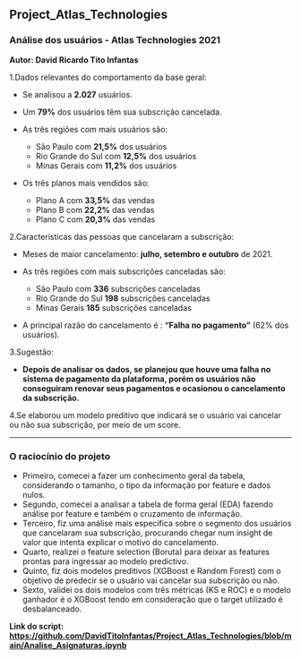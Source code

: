 ## Project_Atlas_Technologies
### **Análise dos usuários - Atlas Technologies 2021**

**Autor: David Ricardo Tito Infantas**

1.Dados relevantes do comportamento da base geral:
* Se analisou a **2.027** usuários.
* Um **79%** dos usuários têm sua subscrição cancelada. 
* As três regiões com mais usuários são:
  * São Paulo com **21,5%** dos usuários 
  * Rio Grande do Sul com **12,5%** dos usuários
  * Minas Gerais com **11,2%** dos usuários

* Os três planos mais vendidos são:
  * Plano A com **33,5%** das vendas
  * Plano B com **22,2%** das vendas
  * Plano C com **20,3%** das vendas

2.Características das pessoas que cancelaram a subscrição:
* Meses de maior cancelamento: **julho, setembro e outubro** de 2021.
* As três regiões com mais subscrições canceladas são:
  * São Paulo com **336** subscrições canceladas
  * Rio Grande do Sul **198** subscrições canceladas
  * Minas Gerais **185** subscrições canceladas

* A principal razão do cancelamento é : **“Falha no pagamento”**  (62% dos usuários).

3.Sugestão:
  * **Depois de analisar os dados, se planejou que houve uma falha no sistema de pagamento da plataforma, porém os usuários não conseguiram renovar seus pagamentos e ocasionou o cancelamento da subscrição.**

4.Se elaborou um modelo preditivo que indicará se o usuário vai cancelar ou não sua subscrição, por meio de um score.

---










### **O raciocínio do projeto**

* Primeiro, comecei a fazer um conhecimento geral da tabela, considerando o tamanho, o tipo da informação por feature e dados nulos. 
* Segundo, comecei a  analisar a tabela de forma geral (EDA) fazendo análise por feature e também o cruzamento de informação. 
* Terceiro, fiz uma análise mais específica sobre o segmento dos usuários que cancelaram sua subscrição, procurando chegar num insight de valor que intenta explicar o motivo do cancelamento.
* Quarto, realizei o feature selection (Boruta) para deixar as features prontas para ingressar ao modelo predictivo.
* Quinto, fiz dois modelos preditivos (XGBoost e Random Forest) com o objetivo de predecir se o usuário vai cancelar sua subscrição ou não.
* Sexto, validei os dois modelos com três métricas (KS e ROC) e o modelo ganhador é o XGBoost tendo em consideração que o target utilizado é desbalanceado.






**Link do script: https://github.com/DavidTitoInfantas/Project_Atlas_Technologies/blob/main/Analise_Asignaturas.ipynb**

